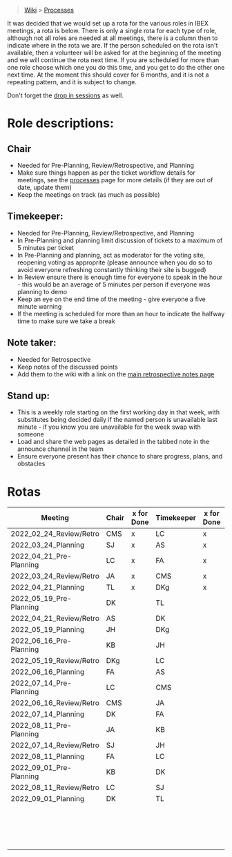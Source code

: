 > [Wiki](Home) > [Processes](Processes)

It was decided that we would set up a rota for the various roles in IBEX meetings, a rota is below. There is only a single rota for each type of role, although not all roles are needed at all meetings, there is a column then to indicate where in the rota we are. If the person scheduled on the rota isn't available, then a volunteer will be asked for at the beginning of the meeting and we will continue the rota next time. If you are scheduled for more than one role choose which one you do this time, and you get to do the other one next time. At the moment this should cover for 6 months, and it is not a repeating pattern, and it is subject to change.

Don't forget the [drop in sessions](https://github.com/ISISComputingGroup/IBEX/wiki/Instrument-Control-Drop-in-Session) as well.

# Role descriptions:
## Chair 
* Needed for Pre-Planning, Review/Retrospective, and Planning
* Make sure things happen as per the ticket workflow details for meetings, see the [processes](Processes) page for more details (if they are out of date, update them)
* Keep the meetings on track (as much as possible)

## Timekeeper:
* Needed for Pre-Planning, Review/Retrospective, and Planning
* In Pre-Planning and planning limit discussion of tickets to a maximum of 5 minutes per ticket
* In Pre-Planning and planning, act as moderator for the voting site, reopening voting as approprite (please announce when you do so to avoid everyone refreshing constantly thinking their site is bugged)
* In Review ensure there is enough time for everyone to speak in the hour - this would be an average of 5 minutes per person if everyone was planning to demo
* Keep an eye on the end time of the meeting - give everyone a five minute warning
* If the meeting is scheduled for more than an hour to indicate the halfway time to make sure we take a break

## Note taker:
* Needed for Retrospective
* Keep notes of the discussed points
* Add them to the wiki with a link on the [main retrospective notes page](Retrospective-Notes)

## Stand up:
* This is a weekly role starting on the first working day in that week, with substitutes being decided daily if the named person is unavailable last minute - if you know you are unavailable for the week swap with someone
* Load and share the web pages as detailed in the tabbed note in the announce channel in the team
* Ensure everyone present has their chance to share progress, plans, and obstacles

# Rotas

| Meeting| Chair | x for Done | Timekeeper | x for Done | Note taker | x for Done |Standup | Week Commencing | x for Done |
| ---| --- | --- | ---| --- | --- | --- |--- | --- | --- |
| 2022_02_24_Review/Retro| CMS | x | LC| x | JH| x |JA | 21/03/2022 |x |
| 2022_03_24_Planning| SJ | x | AS| x | |  |TL | 28/03/2022 |x |
| 2022_04_21_Pre-Planning| LC | x | FA| x | |  |SJ | 04/04/2022 |x |
| 2022_03_24_Review/Retro| JA | x | CMS| x | SJ| x |CMS | 11/04/2022 |x |
| 2022_04_21_Planning| TL | x | DKg| x | |  |AS | 18/04/2022 | x |
| 2022_05_19_Pre-Planning| DK |   | TL|   | |  |Dkg | 25/04/2022 |x |
| 2022_04_21_Review/Retro| AS |   | DK|   | DKg|   |DK | 02/05/2022 | |
| 2022_05_19_Planning| JH |   | DKg|   | |  |LC | 09/05/2022 | |
| 2022_06_16_Pre-Planning| KB |   | JH|   | |  |TL | 16/05/2022 | |
| 2022_05_19_Review/Retro| DKg |   | LC|   | JA|   |FA | 23/05/2022 | |
| 2022_06_16_Planning| FA|   | AS|   | |  |CMS | 30/05/2022 | |
| 2022_07_14_Pre-Planning| LC|   | CMS|   | |  |KB | 06/06/2022 | |
| 2022_06_16_Review/Retro| CMS |   | JA|   | LC|   |LC | 13/06/2022 | |
| 2022_07_14_Planning| DK |   | FA|   | |  |DKg | 20/06/2022 | |
| 2022_08_11_Pre-Planning| JA |   | KB|   | |  |AS | 27/06/2022 | |
| 2022_07_14_Review/Retro| SJ |   | JH|   | TL|   |FA | 04/07/2022 | |
| 2022_08_11_Planning| FA |   | LC|   | |  |JA | 11/07/2022 | |
| 2022_09_01_Pre-Planning| KB |   | DK|   | |  |JH | 18/07/2022 | |
| 2022_08_11_Review/Retro| LC |   | SJ|   | JA|   |CMS | 25/07/2022 | |
| 2022_09_01_Planning| DK |   | TL|   | |  |TL | 01/08/2022 | |
| |  |  | |  | |  |DK | 08/08/2022 | |
| |  |  | |  | |  |LC | 15/08/2022 | |
| |  |  | |  | |  |SJ | 22/08/2022 | |
| |  |  | |  | |  |KB | 29/08/2022 | |


